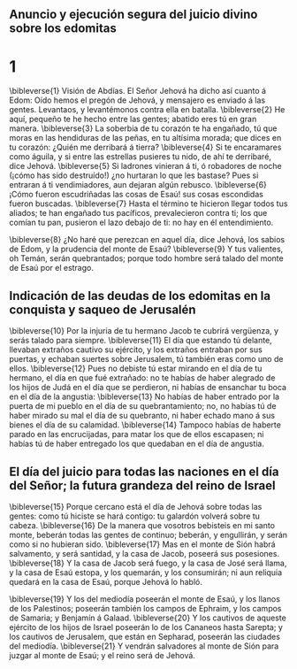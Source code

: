 ## Anuncio y ejecución segura del juicio divino sobre los edomitas
# 1 
\bibleverse{1} Visión de Abdías. El Señor Jehová ha dicho así cuanto á Edom: Oído hemos el pregón de Jehová, y mensajero es enviado á las gentes. Levantaos, y levantémonos contra ella en batalla. \bibleverse{2} He aquí, pequeño te he hecho entre las gentes; abatido eres tú en gran manera. \bibleverse{3} La soberbia de tu corazón te ha engañado, tú que moras en las hendiduras de las peñas, en tu altísima morada; que dices en tu corazón: ¿Quién me derribará á tierra? \bibleverse{4} Si te encaramares como águila, y si entre las estrellas pusieres tu nido, de ahí te derribaré, dice Jehová. \bibleverse{5} Si ladrones vinieran á ti, ó robadores de noche (¡cómo has sido destruído!) ¿no hurtaran lo que les bastase? Pues si entraran á ti vendimiadores, aun dejaran algún rebusco. \bibleverse{6} ¡Cómo fueron escudriñadas las cosas de Esaú! sus cosas escondidas fueron buscadas. \bibleverse{7} Hasta el término te hicieron llegar todos tus aliados; te han engañado tus pacíficos, prevalecieron contra ti; los que comían tu pan, pusieron el lazo debajo de ti: no hay en él entendimiento.

\bibleverse{8} ¿No haré que perezcan en aquel día, dice Jehová, los sabios de Edom, y la prudencia del monte de Esaú? \bibleverse{9} Y tus valientes, oh Temán, serán quebrantados; porque todo hombre será talado del monte de Esaú por el estrago.

## Indicación de las deudas de los edomitas en la conquista y saqueo de Jerusalén
\bibleverse{10} Por la injuria de tu hermano Jacob te cubrirá vergüenza, y serás talado para siempre. \bibleverse{11} El día que estando tú delante, llevaban extraños cautivo su ejército, y los extraños entraban por sus puertas, y echaban suertes sobre Jerusalem, tú también eras como uno de ellos. \bibleverse{12} Pues no debiste tú estar mirando en el día de tu hermano, el día en que fué extrañado: no te habías de haber alegrado de los hijos de Judá en el día que se perdieron, ni habías de ensanchar tu boca en el día de la angustia: \bibleverse{13} No habías de haber entrado por la puerta de mi pueblo en el día de su quebrantamiento; no, no habías tú de haber mirado su mal el día de su quebranto, ni haber echado mano á sus bienes el día de su calamidad. \bibleverse{14} Tampoco habías de haberte parado en las encrucijadas, para matar los que de ellos escapasen; ni habías tú de haber entregado los que quedaban en el día de angustia.

## El día del juicio para todas las naciones en el día del Señor; la futura grandeza del reino de Israel
\bibleverse{15} Porque cercano está el día de Jehová sobre todas las gentes: como tú hiciste se hará contigo: tu galardón volverá sobre tu cabeza. \bibleverse{16} De la manera que vosotros bebisteis en mi santo monte, beberán todas las gentes de continuo; beberán, y engullirán, y serán como si no hubieran sido. \bibleverse{17} Mas en el monte de Sión habrá salvamento, y será santidad, y la casa de Jacob, poseerá sus posesiones. \bibleverse{18} Y la casa de Jacob será fuego, y la casa de José será llama, y la casa de Esaú estopa, y los quemarán, y los consumirán; ni aun reliquia quedará en la casa de Esaú, porque Jehová lo habló.

\bibleverse{19} Y los del mediodía poseerán el monte de Esaú, y los llanos de los Palestinos; poseerán también los campos de Ephraim, y los campos de Samaria; y Benjamín á Galaad. \bibleverse{20} Y los cautivos de aqueste ejército de los hijos de Israel poseerán lo de los Cananeos hasta Sarepta; y los cautivos de Jerusalem, que están en Sepharad, poseerán las ciudades del mediodía. \bibleverse{21} Y vendrán salvadores al monte de Sión para juzgar al monte de Esaú; y el reino será de Jehová. 